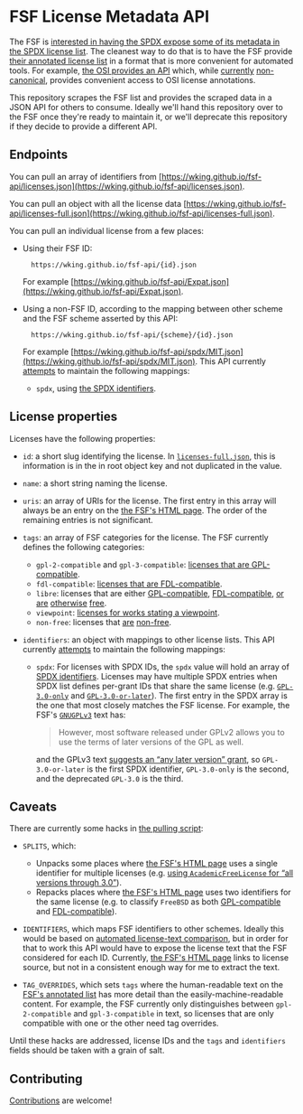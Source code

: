 # FSF License Metadata API

The FSF is [interested in having the SPDX expose some of its metadata in the SPDX license list][fsf-api].
The cleanest way to do that is to have the FSF provide [their annotated license list][fsf-list] in a format that is more convenient for automated tools.
For example, [the OSI provides an API][osi-api] which, while [currently][osi-api-noncanon-1] [non-canonical][osi-api-non-canon-2], provides convenient access to OSI license annotations.

This repository scrapes the FSF list and provides the scraped data in a JSON API for others to consume.
Ideally we'll hand this repository over to the FSF once they're ready to maintain it, or we'll deprecate this repository if they decide to provide a different API.

## Endpoints

<a name="licenses.json"></a>
You can pull an array of identifiers from [https://wking.github.io/fsf-api/licenses.json](https://wking.github.io/fsf-api/licenses.json).

<a name="licenses-full.json"></a>
You can pull an object with all the license data [https://wking.github.io/fsf-api/licenses-full.json](https://wking.github.io/fsf-api/licenses-full.json).

You can pull an individual license from a few places:

* <a name="by-fsf-id"></a>
    Using their FSF ID:

        https://wking.github.io/fsf-api/{id}.json

    For example [https://wking.github.io/fsf-api/Expat.json](https://wking.github.io/fsf-api/Expat.json).

* <a name="by-non-fsf-id"></a>
    Using a non-FSF ID, according to the mapping between other scheme and the FSF scheme asserted by this API:

        https://wking.github.io/fsf-api/{scheme}/{id}.json

    For example [https://wking.github.io/fsf-api/spdx/MIT.json](https://wking.github.io/fsf-api/spdx/MIT.json).
    This API currently [attempts](#caveats) to maintain the following mappings:

    * `spdx`, using [the SPDX identifiers][spdx-list].

## License properties

Licenses have the following properties:

* `id`: a short slug identifying the license.
    In [`licenses-full.json`](#licenses-full.json), this is information is in the in root object key and not duplicated in the value.
* `name`: a short string naming the license.
* `uris`: an array of URIs for the license.
    The first entry in this array will always be an entry on the [the FSF's HTML page][fsf-list].
    The order of the remaining entries is not significant.
* `tags`: an array of FSF categories for the license.
    The FSF currently defines the following categories:

    * `gpl-2-compatible` and `gpl-3-compatible`: [licenses that are GPL-compatible][fsf-list-gpl-compatible].
    * `fdl-compatible`: [licenses that are FDL-compatible][fsf-list-fdl-compatible].
    * `libre`: licenses that are either [GPL-compatible][fsf-list-gpl-compatible], [FDL-compatible][fsf-list-fdl-compatible], [or][fsf-list-free-software] [are][fsf-list-free-documentation] [otherwise][fsf-list-practical] [free][fsf-list-font].
    * `viewpoint`: [licenses for works stating a viewpoint][fsf-list-viewpoint].
    * `non-free`: licenses that [are][fsf-list-non-free-software] [non-free][fsf-list-non-free-documentation].
* `identifiers`: an object with mappings to other license lists.
    This API currently [attempts](#caveats) to maintain the following mappings:

    * `spdx`: For licenses with SPDX IDs, the `spdx` value will hold an array of [SPDX identifiers][spdx-list].
        Licenses may have multiple SPDX entries when SPDX list defines per-grant IDs that share the same license (e.g. [`GPL-3.0-only`][spdx-gpl-3.0-only] and [`GPL-3.0-or-later`][spdx-gpl-3.0-or-later]).
        The first entry in the SPDX array is the one that most closely matches the FSF license.
        For example, the FSF's [`GNUGPLv3`][fsf-gplv3] text has:

        > However, most software released under GPLv2 allows you to use the terms of later versions of the GPL as well.

        and the GPLv3 text [suggests an “any later version” grant][gplv3-howto], so `GPL-3.0-or-later` is the first SPDX identifier, `GPL-3.0-only` is the second, and the deprecated `GPL-3.0` is the third.

## Caveats

There are currently some hacks in [the pulling script](pull.py):

* `SPLITS`, which:

    * Unpacks some places where [the FSF's HTML page][fsf-list] uses a single identifier for multiple licenses (e.g. [using `AcademicFreeLicense` for “all versions through 3.0”][fsf-afl]).
    * Repacks places where [the FSF's HTML page][fsf-list] uses two identifiers for the same license (e.g. to classify `FreeBSD` as both [GPL-compatible][fsf-freebsd-gpl] and [FDL-compatible][fsf-freebsd-fdl]).

* `IDENTIFIERS`, which maps FSF identifiers to other schemes.
    Ideally this would be based on [automated license-text comparison][automated-matching], but in order for that to work this API would have to expose the license text that the FSF considered for each ID.
    Currently, [the FSF's HTML page][fsf-list] links to license source, but not in a consistent enough way for me to extract the text.

* `TAG_OVERRIDES`, which sets `tags` where the human-readable text on the [FSF's annotated list][fsf-list] has more detail than the easily-machine-readable content.
    For example, the FSF currently only distinguishes between `gpl-2-compatible` and `gpl-3-compatible` in text, so licenses that are only compatible with one or the other need tag overrides.

Until these hacks are addressed, license IDs and the `tags` and `identifiers` fields should be taken with a grain of salt.

## Contributing

[Contributions](CONTRIBUTING.md) are welcome!

[automated-matching]: https://github.com/spdx/license-list-XML/issues/418
[fsf-afl]: https://www.gnu.org/licenses/license-list.html#AcademicFreeLicense
[fsf-api]: https://lists.spdx.org/pipermail/spdx-legal/2017-October/002281.html
[fsf-freebsd-fdl]: https://www.gnu.org/licenses/license-list.html#FreeBSDDL
[fsf-freebsd-gpl]: https://www.gnu.org/licenses/license-list.html#FreeBSD
[fsf-gplv3]: https://www.gnu.org/licenses/license-list.html#GNUGPLv3
[fsf-list]: https://www.gnu.org/licenses/license-list.html
[fsf-list-gpl-compatible]: https://www.gnu.org/licenses/license-list.html#GPLCompatibleLicenses
[fsf-list-fdl-compatible]: https://www.gnu.org/licenses/license-list.html#FDL
[fsf-list-free-software]: https://www.gnu.org/licenses/license-list.html#GPLIncompatibleLicenses
[fsf-list-non-free-software]: https://www.gnu.org/licenses/license-list.html#NonFreeSoftwareLicenses
[fsf-list-free-documentation]: https://www.gnu.org/licenses/license-list.html#FreeDocumentationLicenses
[fsf-list-non-free-documentation]: https://www.gnu.org/licenses/license-list.html#NonFreeDocumentationLicenses
[fsf-list-practical]: https://www.gnu.org/licenses/license-list.html#GPLOther
[fsf-list-font]: https://www.gnu.org/licenses/license-list.html#Fonts
[fsf-list-viewpoint]: https://www.gnu.org/licenses/license-list.html#OpinionLicenses
[gplv3-howto]: https://www.gnu.org/licenses/gpl.html#howto
[osi-api-non-canon-2]: https://github.com/OpenSourceOrg/licenses/issues/47
[osi-api-noncanon-1]: https://github.com/OpenSourceOrg/licenses/tree/f7ff223f9694ca0d5114fc82e43c74b5c5087891#is-this-authoritative
[osi-api]: https://api.opensource.org/
[spdx-list]: https://spdx.org/licenses/
[spdx-gpl-3.0-only]: https://spdx.org/licenses/GPL-3.0-only.html
[spdx-gpl-3.0-or-later]: https://spdx.org/licenses/GPL-3.0-or-later.html
